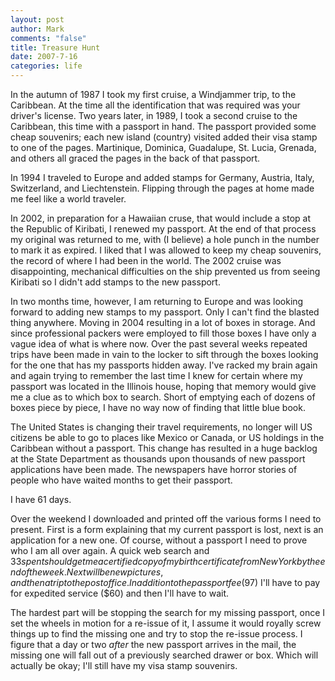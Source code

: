 ```yaml
--- 
layout: post
author: Mark
comments: "false"
title: Treasure Hunt
date: 2007-7-16
categories: life
---
```

In the autumn of 1987 I took my first cruise, a Windjammer trip, to the Caribbean.  At the time all the identification that was required was your driver's license.  Two years later, in 1989, I took a second cruise to the Caribbean, this time with a passport in hand.  The passport provided some cheap souvenirs; each new island (country) visited added their visa stamp to one of the pages.  Martinique, Dominica, Guadalupe, St. Lucia, Grenada, and others all graced the pages in the back of that passport.

In 1994 I traveled to Europe and added stamps for Germany, Austria, Italy, Switzerland, and Liechtenstein.  Flipping through the pages at home made me feel like a world traveler.

In 2002, in preparation for a Hawaiian cruse, that would include a stop at the Republic of Kiribati, I renewed my passport.  At the end of that process my original was returned to me, with (I believe) a hole punch in the number to mark it as expired.  I liked that I was allowed to keep my cheap souvenirs, the record of where I had been in the world.  The 2002 cruise was disappointing, mechanical difficulties on the ship prevented us from seeing Kiribati so I didn't add stamps to the new passport.

In two months time, however, I am returning to Europe and was looking forward to adding new stamps to my passport.  Only I can't find the blasted thing anywhere.  Moving in 2004 resulting in a lot of boxes in storage.  And since professional packers were employed to fill those boxes I have only a vague idea of what is where now.  Over the past several weeks repeated trips have been made in vain to the locker to sift through the boxes looking for the one that has my passports hidden away.  I've racked my brain again and again trying to remember the last time I knew for certain where my passport was located in the Illinois house, hoping that memory would give me a clue as to which box to search.  Short of emptying each of dozens of boxes piece by piece, I have no way now of finding that little blue book.

The United States is changing their travel requirements, no longer will US citizens be able to go to places like Mexico or Canada, or US holdings in the Caribbean without a passport.  This change has resulted in a huge backlog at the State Department as thousands upon thousands of new passport applications have been made.  The newspapers have horror stories of people who have waited months to get their passport.

I have 61 days.

Over the weekend I downloaded and printed off the various forms I need to present.  First is a form explaining that my current passport is lost, next is an application for a new one.  Of course, without a passport I need to prove who I am all over again.  A quick web search and $33 spent should get me a certified copy of my birth certificate from New York by the end of the week.  Next will be new pictures, and then a trip to the post office.  In addition to the passport fee ($97) I'll have to pay for expedited service ($60) and then I'll have to wait.

The hardest part will be stopping the search for my missing passport, once I set the wheels in motion for a re-issue of it, I assume it would royally screw things up to find the missing one and try to stop the re-issue process.  I figure that a day or two <i>after</i> the new passport arrives in the mail, the missing one will fall out of a previously searched drawer or box.  Which will actually be okay; I'll still have my visa stamp souvenirs.
